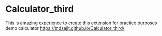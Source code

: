 # Calculator_third
This is amazing experience to create this extension for practice purposes demo calculator
https://mdsajit.github.io/Calculator_third/
